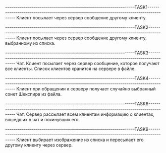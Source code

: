 -----------------------------------------------------------------TASK1-----------------------------------------------------------------------------------------
Клиент посылает через сервер сообщение другому клиенту.

-----------------------------------------------------------------TASK2-----------------------------------------------------------------------------------------
Клиент посылает через сервер сообщение другому клиенту, выбранному из списка.

-----------------------------------------------------------------TASK3-----------------------------------------------------------------------------------------
Чат. Клиент посылает через сервер сообщение, которое получают все клиенты. Список клиентов хранится на сервере в файле.

-----------------------------------------------------------------TASK4-----------------------------------------------------------------------------------------
Клиент при обращении к серверу получает случайно выбранный сонет Шекспира из файла.

-----------------------------------------------------------------TASK8-----------------------------------------------------------------------------------------
Чат. Сервер рассылает всем клиентам информацию о клиентах, вошедших в чат и   покинувших его.

-----------------------------------------------------------------TASK9-----------------------------------------------------------------------------------------
Клиент выбирает изображение из списка и пересылает его другому клиенту через сервер.
